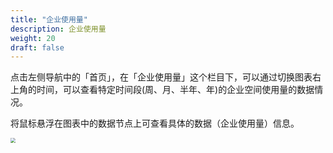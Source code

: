```yaml
---
title: "企业使用量"
description: 企业使用量
weight: 20
draft: false
---
```


点击左侧导航中的「首页」，在「企业使用量」这个栏目下，可以通过切换图表右上角的时间，可以查看特定时间段(周、月、半年、年)的企业空间使用量的数据情况。

将⿏标悬浮在图表中的数据节点上可查看具体的数据（企业使用量）信息。

<img src="../../../_images/manager_traffic.png" style="zoom:50%;" />
